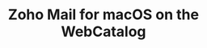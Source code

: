 ---
name: Zoho Mail
category: Productivity
mailtoHandler: 'https://mail.zoho.com/mail/compose.do?extsrc=mailto&mode=compose&tp=zb&ct=%s'
title: Zoho Mail for macOS on the WebCatalog
key: zoho-mail
fullUrl: 'https://mail.zoho.com'
hostname: mail.zoho.com

---